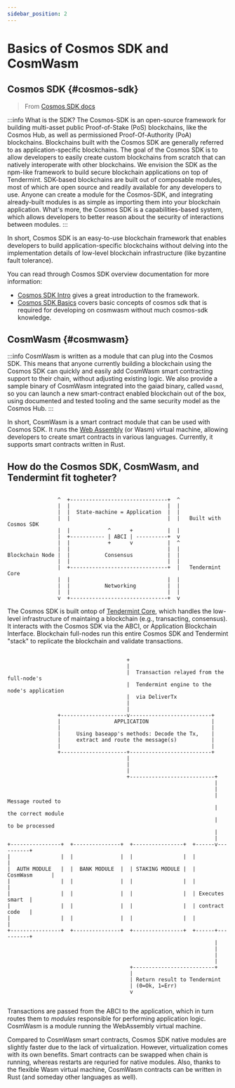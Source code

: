 ```yaml
---
sidebar_position: 2
---
```


# Basics of Cosmos SDK and CosmWasm

## Cosmos SDK {#cosmos-sdk}

> From [Cosmos SDK docs](https://docs.cosmos.network/v0.43/intro/overview.html)

:::info
What is the SDK?
The Cosmos-SDK is an open-source framework for building multi-asset public Proof-of-Stake (PoS)
blockchains, like the Cosmos Hub, as well as permissioned Proof-Of-Authority (PoA) blockchains. Blockchains built with
the Cosmos SDK are generally referred to as application-specific blockchains.
The goal of the Cosmos SDK is to allow developers to easily create custom blockchains from scratch that can natively
interoperate with other blockchains. We envision the SDK as the npm-like framework to build secure blockchain
applications on top of Tendermint. SDK-based blockchains are built out of composable modules,
most of which are open source and readily available for any developers to use. Anyone can create a module for the
Cosmos-SDK, and integrating already-built modules is as simple as importing them into your blockchain application.
What's more, the Cosmos SDK is a capabilities-based system, which allows developers to better reason about the security
of interactions between modules.
:::

In short, Cosmos SDK is an easy-to-use blockchain framework that enables developers to build application-specific blockchains without delving into the implementation details of low-level blockchain infrastructure (like byzantine fault tolerance).

You can read through Cosmos SDK overview documentation for more information:

- [Cosmos SDK Intro](https://docs.cosmos.network/v0.43/intro) gives a great introduction to the framework.
- [Cosmos SDK Basics](https://docs.cosmos.network/v0.43/basics) covers basic concepts of cosmos sdk that is required
  for developing on cosmwasm without much cosmos-sdk knowledge.

## CosmWasm {#cosmwasm}

:::info
CosmWasm is written as a module that can plug into the Cosmos SDK. This means that anyone currently building a
blockchain using the Cosmos SDK can quickly and easily add CosmWasm smart contracting support to their chain,
without adjusting existing logic. We also provide a sample binary of CosmWasm integrated into the gaiad binary,
called `wasmd`, so you can launch a new smart-contract enabled blockchain out of the box, using documented and tested
tooling and the same security model as the Cosmos Hub.
:::

In short, CosmWasm is a smart contract module that can be used with Cosmos SDK.
It runs the [Web Assembly](https://webassembly.org/) (or Wasm) virtual machine, allowing
developers to create smart contracts in various languages. Currently, it supports
smart contracts written in Rust.

## How do the Cosmos SDK, CosmWasm, and Tendermint fit togheter?


```

                ^  +-------------------------------+  ^
                |  |                               |  |
                |  |  State-machine = Application  |  |
                |  |                               |  |   Built with Cosmos SDK
                |  |            ^      +           |  |
                |  +----------- | ABCI | ----------+  v
                |  |            +      v           |  ^
                |  |                               |  |
Blockchain Node |  |           Consensus           |  |
                |  |                               |  |
                |  +-------------------------------+  |   Tendermint Core
                |  |                               |  |
                |  |           Networking          |  |
                |  |                               |  |
                v  +-------------------------------+  v

```

The Cosmos SDK is built ontop of [Tendermint
Core](https://docs.tendermint.com/), which handles the low-level infrastructure
of maintaing a blockchain (e.g., transacting, consensus). It interacts with the
Cosmos SDK via the ABCI, or Application Blockchain Interface. Blockchain
full-nodes run this entire Cosmos SDK and Tendermint "stack" to replicate the
blockchain and validate transactions.

```

                                      +
                                      |
                                      |  Transaction relayed from the full-node's
                                      |  Tendermint engine to the node's application
                                      |  via DeliverTx
                                      |
                                      |
                +---------------------v--------------------------+
                |                 APPLICATION                    |
                |                                                |
                |     Using baseapp's methods: Decode the Tx,    |
                |     extract and route the message(s)           |
                |                                                |
                +---------------------+--------------------------+
                                      |
                                      |
                                      |
                                      +---------------------------+
                                                                  |
                                                                  |
                                                                  |  Message routed to
                                                                  |  the correct module
                                                                  |  to be processed
                                                                  |
                                                                  |
+----------------+  +---------------+  +----------------+  +------v----------+
|                |  |               |  |                |  |                 |
|  AUTH MODULE   |  |  BANK MODULE  |  | STAKING MODULE |  |   CosmWasm      |
|                |  |               |  |                |  |                 |
|                |  |               |  |                |  | Executes smart  |
|                |  |               |  |                |  | contract code   |
|                |  |               |  |                |  |                 |
+----------------+  +---------------+  +----------------+  +------+----------+
                                                                  |
                                                                  |
                                                                  |
                                                                  |
                                       +--------------------------+
                                       |
                                       | Return result to Tendermint
                                       | (0=Ok, 1=Err)
                                       v


```

Transactions are passed from the ABCI to the application, which in turn routes them to *modules* responsible for performing application logic. CosmWasm is a module running the WebAssembly virtual machine.

Compared to CosmWasm smart contracts, Cosmos SDK native modules are slightly
faster due to the lack of virtualization. However, virtualization comes with its
own benefits. Smart contracts can be swapped when chain is running, whereas
restarts are requried for native modules. Also, thanks to the flexible Wasm
virtual machine, CosmWasm contracts can be written in Rust (and someday other
languages as well).

